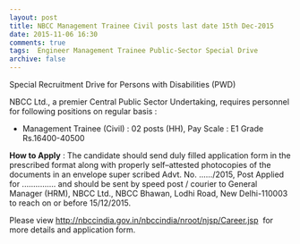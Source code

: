 ```yaml
---
layout: post
title: NBCC Management Trainee Civil posts last date 15th Dec-2015   
date: 2015-11-06 16:30
comments: true
tags:  Engineer Management Trainee Public-Sector Special Drive 
archive: false
---
```

Special Recruitment Drive for Persons with Disabilities (PWD) 

NBCC Ltd., a premier Central Public Sector Undertaking, requires personnel for following positions on regular basis :

- Management Trainee (Civil) : 02 posts (HH), Pay Scale : E1 Grade Rs.16400-40500

**How to Apply** : The candidate should send duly filled application form in the prescribed format along with properly self–attested photocopies of the  documents in an envelope super scribed Advt. No. ....../2015, Post Applied for ............... and should be sent by speed post / courier to General Manager (HRM), NBCC Ltd., NBCC Bhawan, Lodhi Road, New Delhi-110003 to reach on or before 15/12/2015.
  

Please view <http://nbccindia.gov.in/nbccindia/nroot/njsp/Career.jsp>  for more details and application form.

  




